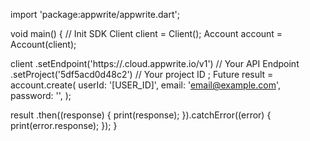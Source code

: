 import 'package:appwrite/appwrite.dart';

void main() { // Init SDK
  Client client = Client();
  Account account = Account(client);

  client
    .setEndpoint('https://<REGION>.cloud.appwrite.io/v1') // Your API Endpoint
    .setProject('5df5acd0d48c2') // Your project ID
  ;
  Future result = account.create(
    userId: '[USER_ID]',
    email: 'email@example.com',
    password: '',
  );

  result
    .then((response) {
      print(response);
    }).catchError((error) {
      print(error.response);
  });
}
